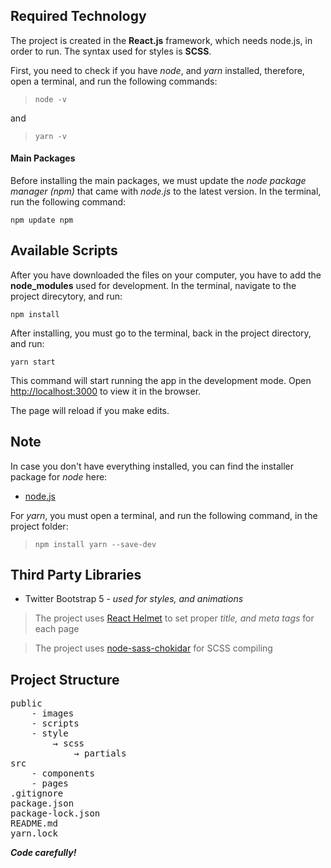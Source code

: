 ## Required Technology
The project is created in the **React.js** framework, which needs node.js, in order to run.
The syntax used for styles is **SCSS**.

First, you need to check if you have *node*, and  *yarn* installed, therefore, open a terminal, and run the following commands:

> `node -v`

and

> `yarn -v`

#### Main Packages
Before installing the main packages, we must update the *node package manager (npm)* that came with *node.js* to the latest version.
In the terminal, run the following command:

`npm update npm`

## Available Scripts

After you have downloaded the files on your computer, you have to add the **node_modules** used for development.
In the terminal, navigate to the project direcytory, and run:

`npm install`

After installing, you must go to the terminal, back in the project directory, and run:

`yarn start`

This command will start running the app in the development mode.
Open [http://localhost:3000](http://localhost:3000) to view it in the browser.

The page will reload if you make edits.

## Note

In case you don't have everything installed, you can find the installer package for *node* here:

* [node.js](https://nodejs.org/en/download/)

For *yarn*, you must open a terminal, and run the following command, in the project folder:

> `npm install yarn --save-dev`

## Third Party Libraries

* Twitter Bootstrap 5 - _used for styles, and animations_

> The project uses [React Helmet](https://www.npmjs.com/package/react-helmet) to set proper _title, and meta tags_ for each page

> The project uses [node-sass-chokidar](https://www.npmjs.com/package/node-sass-chokidar) for SCSS compiling

## Project Structure
<pre>
public
    - images
    - scripts
    - style
        → scss
            → partials
src
    - components
    - pages
.gitignore
package.json
package-lock.json
README.md
yarn.lock
</pre>

***Code carefully!***